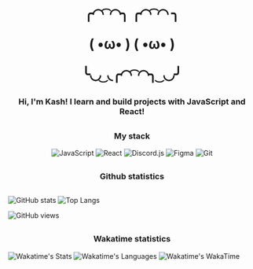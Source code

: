 <h1 align="center">
╭◜◝ ͡ ◜◝╮    ╭◜◝ ͡ ◜◝ ╮

(    •ω•     )   (    •ω•    )

╰◟◞ ͜ ◟╭◜◝ ͡ ◜◝╮ ͜ ◟◞╯
</h1>

<h3 align="center">Hi, I'm Kash! I learn and build projects with JavaScript and React!</h3>

##

<h3 align="center">My stack</h3>

<div align="center">
  
![JavaScript](https://img.shields.io/badge/javascript-%23323330.svg?style=for-the-badge&logo=javascript&logoColor=%23F7DF1E) 
![React](https://img.shields.io/badge/react-%2320232a.svg?style=for-the-badge&logo=react&logoColor=%2361DAFB) 
![Discord.js](https://img.shields.io/badge/Discord.js-7289DA.svg?style=for-the-badge&logo=discord&logoColor=white) 
![Figma](https://img.shields.io/badge/figma-%23F24E1E.svg?style=for-the-badge&logo=figma&logoColor=white) 
![Git](https://img.shields.io/badge/git-%23F05033.svg?style=for-the-badge&logo=git&logoColor=white)

</div>

##

<h3 align="center">Github statistics</h3>

##
![GitHub stats](https://github-readme-stats-sepia-ten-25.vercel.app/api?username=kash-88&theme=tokyonight&show_icons=true)
![Top Langs](https://github-readme-stats-sepia-ten-25.vercel.app/api/top-langs/?username=kash-88&layout=compact&theme=tokyonight)

![GitHub views](https://komarev.com/ghpvc/?username=kash-88)

##

<h3 align="center">Wakatime statistics</h3>

![Wakatime's Stats](https://github-readme-stats-sepia-ten-25.vercel.app/api/wakatime?theme=tokyonight&username=kash_88)
![Wakatime's Languages](https://wakatime-statistic.vercel.app/api/top-langs/?theme=tokyonight&username=kash_88)
![Wakatime's WakaTime](https://github-readme-stats-sepia-ten-25.vercel.app/api/wakatime?username=kash_88&theme=tokyonight&hide_border=true)

